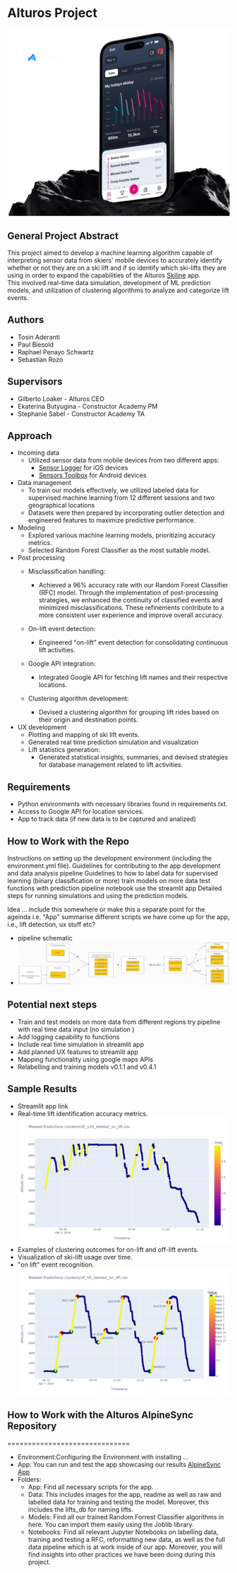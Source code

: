 # Alturos Project
![alt text](data/images/Frontpage.png)

## General Project Abstract

This project aimed to develop a machine learning algorithm capable of interpreting sensor data from skiers' mobile devices to accurately identify whether or not they are on a ski lift and if so identify which ski-lifts they are using in order to expand the capabilities of the Alturos [Skiline](https://www.alturos.com/en/skiline/) app.
<br /> 
This involved real-time data simulation, 
development of ML prediction models, and utilization of clustering algorithms to analyze and categorize lift events.

## Authors
- Tosin Aderanti
- Paul Biesold
- Raphael Penayo Schwartz
- Sebastian Rozo

## Supervisors
- Gilberto Loaker - Alturos CEO
- Ekaterina Butyugina - Constructor Academy PM
- Stephanie Sabel - Constructor Academy TA

## Approach
- Incoming data
    - Utilized sensor data from mobile devices from two different apps: 
        - [Sensor Logger](https://apps.apple.com/us/app/sensor-play-data-recorder/id921385514) for iOS devices
        -  [Sensors Toolbox](https://play.google.com/store/apps/details?id=com.kelvin.sensorapp&hl=en&gl=US) for Android devices
- Data management
    - To train our models effectively, we utilized labeled data for supervised machine learning from 12 different sessions and two geographical locations
    - Datasets were then prepared by incorporating outlier detection and engineered features to maximize predictive performance.
- Modeling
    - Explored various machine learning models, prioritizing accuracy metrics.
    - Selected Random Forest Classifier as the most suitable model.
- Post processing
    - Misclassification handling:
        - Achieved a 96% accuracy rate with our Random Forest Classifier (RFC) model. Through the implementation of post-processing strategies, we enhanced the continuity of classified events and minimized misclassifications. These refinements contribute to a more consistent user experience and improve overall accuracy.

    - On-lift event detection:
        - Engineered "on-lift" event detection for consolidating continuous lift activities.
    - Google API integration:
        - Integrated Google API for fetching lift names and their respective locations.
    - Clustering algorithm development:
        - Devised a clustering algorithm for grouping lift rides based on their origin and destination points.
- UX development
    - Plotting and mapping of ski lift events.
    - Generated real time prediction simulation and visualization
    - Lift statistics generation:
        - Generated statistical insights, summaries, and devised strategies for database management related to lift activities.
## Requirements
- Python environments with necessary libraries found in requirements.txt.
- Access to Google API for location services.
- App to track data (if new data is to be captured and analized)

## How to Work with the Repo
Instructions on setting up the development environment (including the environment.yml file).
Guidelines for contributing to the app development and data analysis pipeline
Guidelines to
how to label data for supervised learning (binary classification or more)
train models on more data
test functions with prediction pipeline notebook
use the streamlit app
Detailed steps for running simulations and using the prediction models.

Idea ... include this somewhere or make this a separate point for the ageinda i.e. "App"
summarise different scripts we have come up for the app, i.e., lift detection, ux stuff etc?
- pipeline schematic
- ![alt text](data/images/pipeline_schematic.png)

## Potential next steps 
- Train and test models on more data from different regions
try pipeline with real time data input (no simulation )
- Add logging capability to functions
- Include real time simulation in streamlit app
- Add planned UX features to streamlit app
- Mapping functionality using google maps APIs
- Relabelling and training models v0.1.1 and v0.4.1


## Sample Results
- Streamlit app link 
- Real-time lift identification accuracy metrics.![alt text](data/images/masked_predictions.png)
- Examples of clustering outcomes for on-lift and off-lift events.
- Visualization of ski-lift usage over time. 
- "on lift" event recognition. ![alt text](data/images/On_lift_event_labeling.png)

## How to Work with the Alturos AlpineSync Repository
==============================
- Environment:Configuring the Environment with installing ...
- App: You can run and test the app showcasing our results [AlpineSync App](https://alpinesync.streamlit.app/)
- Folders: 
    - App: Find all necessary scripts for the app. 
    - Data: This includes images for the app, readme as well as raw and labelled data for training and testing the model. Moreover, this includes the lifts_db for naming lifts. 
    - Models: Find all our trained Random Forrest Classifier algorithms in here. You can import them easily using the Joblib library. 
   - Notebooks: Find all relevant Jupyter Notebooks on labelling data, training and testing a RFC, reformatting new data, as well as the full data pipeline which is at work inside of our app. Moreover, you will find insights into other practices we have been doing during this project. 
